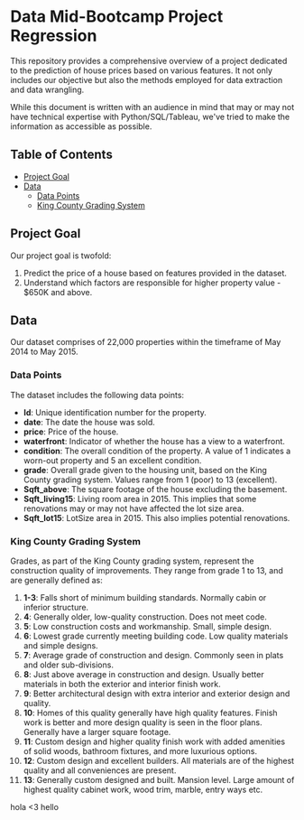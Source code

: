 # Data Mid-Bootcamp Project Regression

This repository provides a comprehensive overview of a project dedicated to the prediction of house prices based on various features. It not only includes our objective but also the methods employed for data extraction and data wrangling. 

While this document is written with an audience in mind that may or may not have technical expertise with Python/SQL/Tableau, we've tried to make the information as accessible as possible. 

## Table of Contents
- [Project Goal](#project-goal)
- [Data](#data)
    - [Data Points](#data-points)
    - [King County Grading System](#king-county-grading-system)
    
## Project Goal
Our project goal is twofold:
1. Predict the price of a house based on features provided in the dataset.
2. Understand which factors are responsible for higher property value - $650K and above.

## Data
Our dataset comprises of 22,000 properties within the timeframe of May 2014 to May 2015.

### Data Points
The dataset includes the following data points:
- **Id**: Unique identification number for the property.
- **date**: The date the house was sold.
- **price**: Price of the house.
- **waterfront**: Indicator of whether the house has a view to a waterfront.
- **condition**: The overall condition of the property. A value of 1 indicates a worn-out property and 5 an excellent condition.
- **grade**: Overall grade given to the housing unit, based on the King County grading system. Values range from 1 (poor) to 13 (excellent).
- **Sqft_above**: The square footage of the house excluding the basement.
- **Sqft_living15**: Living room area in 2015. This implies that some renovations may or may not have affected the lot size area.
- **Sqft_lot15**: LotSize area in 2015. This also implies potential renovations.

### King County Grading System
Grades, as part of the King County grading system, represent the construction quality of improvements. They range from grade 1 to 13, and are generally defined as:

1. **1-3**: Falls short of minimum building standards. Normally cabin or inferior structure.
2. **4**: Generally older, low-quality construction. Does not meet code.
3. **5**: Low construction costs and workmanship. Small, simple design.
4. **6**: Lowest grade currently meeting building code. Low quality materials and simple designs.
5. **7**: Average grade of construction and design. Commonly seen in plats and older sub-divisions.
6. **8**: Just above average in construction and design. Usually better materials in both the exterior and interior finish work.
7. **9**: Better architectural design with extra interior and exterior design and quality.
8. **10**: Homes of this quality generally have high quality features. Finish work is better and more design quality is seen in the floor plans. Generally have a larger square footage.
9. **11**: Custom design and higher quality finish work with added amenities of solid woods, bathroom fixtures, and more luxurious options.
10. **12**: Custom design and excellent builders. All materials are of the highest quality and all conveniences are present.
11. **13**: Generally custom designed and built. Mansion level. Large amount of highest quality cabinet work, wood trim, marble, entry ways etc.

hola <3
hello



